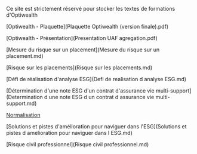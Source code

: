 Ce site est strictement réservé pour stocker les textes de formations d'Optiwealth

[Optiwealth - Plaquette](Plaquette Optiwealth (version finale).pdf)

[Optiwealth - Présentation](Presentation UAF agregation.pdf)

[Mesure du risque sur un placement](Mesure du risque sur un placement.md)

[Risque sur les placements](Risque sur les placements.md)

[Défi de réalisation d'analyse ESG](Defi de realisation d analyse ESG.md)

[Détermination d'une note ESG d'un contrat d'assurance vie multi-support](Determination d une note ESG d un contrat d assurance vie multi-support.md)

[Normalisation](Normalisation.md)

[Solutions et pistes d'amélioration pour naviguer dans l'ESG](Solutions et pistes d amelioration pour naviguer dans l ESG.md)

[Risque civil professionnel](Risque civil professionnel.md)
